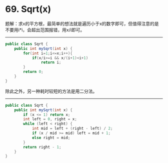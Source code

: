 # 69. Sqrt(x)

题解：求x的平方根，最简单的想法就是遍历小于x的数字即可，但值得注意的是不要用i*i，会超出范围报错，用x/i即可。

------

```java
public class Sqrt {
    public int mySqrt(int x) {
        for(int i=1;i<=x;i++){
            if(x/i>=i && x/(i+1)<i+1)
                return i;
        }
        return 0;
    }
}

```

除此之外，另一种耗时较短的方法是用二分法。

------

```java
public class Sqrt {
    public int mySqrt(int x) {
        if (x <= 1) return x;
        int left = 0, right = x;
        while (left < right) {
            int mid = left + (right - left) / 2;
            if (x / mid >= mid) left = mid + 1;
            else right = mid;
        }
        return right - 1;
    }
}
```

